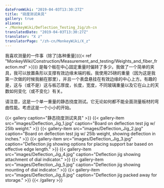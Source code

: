 ```yaml
---
dateFromWiki: "2019-04-03T13:30:27Z"
title: "挠度测试夹具"
gallery: true
aliases:
- /MonkeyWiki/Deflection_Testing_Jig/zh-cn
translatedDate: "2019-04-03T13:30:27Z"
translator: "X z"
translatorPage: "/zh-cn/MonkeyWiki/X_z"
---
```

我喜欢测量的一件事（除了[各种重量]({{< ref "MonkeyWiki/Construction/Measurement_and_testing/Weights_and_fiber_fraction.md" >}}))
是每个板在中心固定重量时偏转了多少。我做了一个简单的夹具，我可以放置条形以支撑有效边缘末端的板。我使用25磅的重量（因为这是我第一次做的时候我躺在那里），并且一个表盘悬挂在有效边缘的中心上方。有趣的是，这与（或不是）这与板芯厚度，长度，宽度，不同玻璃重量以及它在山上的天数如何变化（或不变化）有关。

请注意，这是一个单一重量的静态挠度测试。它无论如何都不能全面测量板材的弯曲性能。考虑这是一个小小的开始。


{{< gallery  caption="静态挠度测试夹具" >}}
{{< gallery-item src="images/Deflection_Jig_1.jpg" caption="Board on deflection test jig w/ 25lb weight." >}}
{{< gallery-item src="images/Deflection_Jig_2.jpg" caption="Board on deflection test jig w/ 25lb weight, showing deflection in inches." >}}
{{< gallery-item src="images/Deflection_Jig_3.jpg" caption="Deflection jig showing options for placing support bar based on effective edge length." >}}
{{< gallery-item src="images/Deflection_Jig_4.jpg" caption="Deflection jig showing attachment of dial indicator." >}}
{{< gallery-item src="images/Deflection_Jig_5.jpg" caption="Deflection jig showing mounting of dial indicator." >}}
{{< gallery-item src="images/Deflection_Jig_6.jpg" caption="Deflection jig packed away for storage." >}}
{{< /gallery >}}
